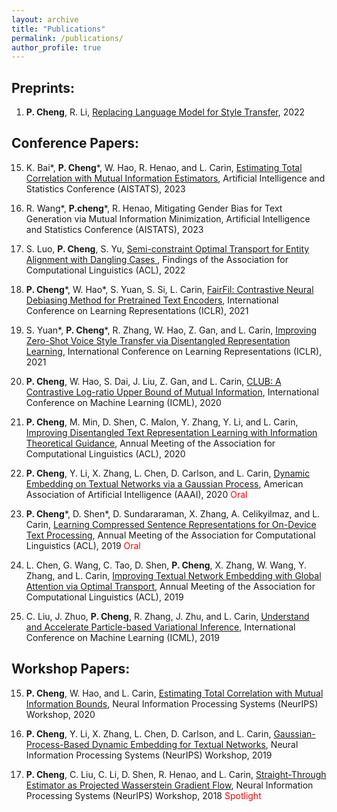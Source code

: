 ```yaml
---
layout: archive
title: "Publications"
permalink: /publications/
author_profile: true
---
```


## Preprints:

1. **P. Cheng**, R. Li, [Replacing Language Model for Style Transfer](https://arxiv.org/pdf/2211.07343.pdf), 2022

## Conference Papers:

15. K. Bai\*, **P. Cheng**\*, W. Hao, R. Henao, and L. Carin, [Estimating Total Correlation with Mutual Information Estimators](https://arxiv.org/pdf/2011.04794.pdf), Artificial Intelligence and Statistics Conference (AISTATS), 2023

14. R. Wang\*, **P.cheng**\*, R. Henao, Mitigating Gender Bias for Text Generation via Mutual Information Minimization, Artificial Intelligence and Statistics Conference (AISTATS), 2023

13. S. Luo, **P. Cheng**, S. Yu, [Semi-constraint Optimal Transport for Entity Alignment with Dangling Cases
](https://arxiv.org/abs/2203.05744), Findings of the Association for Computational Linguistics (ACL), 2022

12. **P. Cheng**\*, W. Hao\*, S. Yuan, S. Si, L. Carin, [FairFil: Contrastive Neural Debiasing Method for Pretrained Text Encoders](https://openreview.net/forum?id=N6JECD-PI5w), International Conference on Learning Representations (ICLR), 2021

11. S. Yuan\*, **P. Cheng**\*, R. Zhang, W. Hao, Z. Gan, and L. Carin, [Improving Zero-Shot Voice Style Transfer via Disentangled Representation Learning](https://openreview.net/forum?id=TgSVWXw22FQ), International Conference on Learning Representations (ICLR), 2021

9. **P. Cheng**, W. Hao, S. Dai, J. Liu, Z. Gan, and L. Carin, [CLUB: A Contrastive Log-ratio Upper Bound of Mutual Information](https://arxiv.org/abs/2006.12013), International Conference on Machine Learning (ICML), 2020

8. **P. Cheng**, M. Min, D. Shen, C. Malon, Y. Zhang, Y. Li, and L. Carin, [Improving Disentangled Text Representation Learning with Information Theoretical Guidance](https://arxiv.org/abs/2006.00693), Annual Meeting of the Association for Computational Linguistics (ACL), 2020

7. **P. Cheng**, Y. Li, X. Zhang, L. Chen, D. Carlson, and L. Carin, [Dynamic Embedding on Textual Networks via a Gaussian Process](https://arxiv.org/abs/1910.02187), American Association of Artificial Intelligence (AAAI), 2020 <span style="color: red;">Oral</span>

6. **P. Cheng**\*, D. Shen\*,  D. Sundararaman, X. Zhang, A. Celikyilmaz, and L. Carin, [Learning Compressed Sentence Representations for On-Device Text Processing](http://www.ece.duke.edu/~lcarin/Compressed_ACL2019.pdf), Annual Meeting of the Association for Computational Linguistics (ACL), 2019 <span style="color: red;">Oral</span>

4. L. Chen, G. Wang, C. Tao, D. Shen, **P. Cheng**, X. Zhang, W. Wang, Y. Zhang, and L. Carin, [Improving Textual Network Embedding with Global Attention via Optimal Transport]( http://www.ece.duke.edu/~lcarin/NetworkEmbedding_OT.pdf), Annual Meeting of the Association for Computational Linguistics (ACL), 2019

3. C. Liu, J. Zhuo, **P. Cheng**, R. Zhang, J. Zhu, and L. Carin, [Understand and Accelerate Particle-based Variational Inference](http://people.ee.duke.edu/~lcarin/AWGF.pdf), International Conference on Machine Learning (ICML), 2019


## Workshop Papers:

15. **P. Cheng**, W. Hao, and L. Carin, [Estimating Total Correlation with Mutual Information Bounds](https://openreview.net/forum?id=UsDZut_p2LG), Neural Information Processing Systems (NeurIPS) Workshop, 2020

5. **P. Cheng**, Y. Li, X. Zhang, L. Chen, D. Carlson, and L. Carin, [Gaussian-Process-Based Dynamic Embedding for Textual Networks](https://grlearning.github.io/papers/98.pdf), Neural Information Processing Systems (NeurIPS) Workshop, 2019

2. **P. Cheng**, C. Liu, C. Li, D. Shen, R. Henao, and L. Carin, [Straight-Through Estimator as Projected Wasserstein Gradient Flow](http://bayesiandeeplearning.org/2018/papers/53.pdf), Neural Information Processing Systems (NeurIPS) Workshop, 2018 <span style="color: red;">Spotlight</span>
